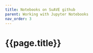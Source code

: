 ```yaml
---
title: Notebooks on SuAVE github
parent: Working with Jupyter Notebooks
nav_order: 3
---
```


# {{page.title}}
